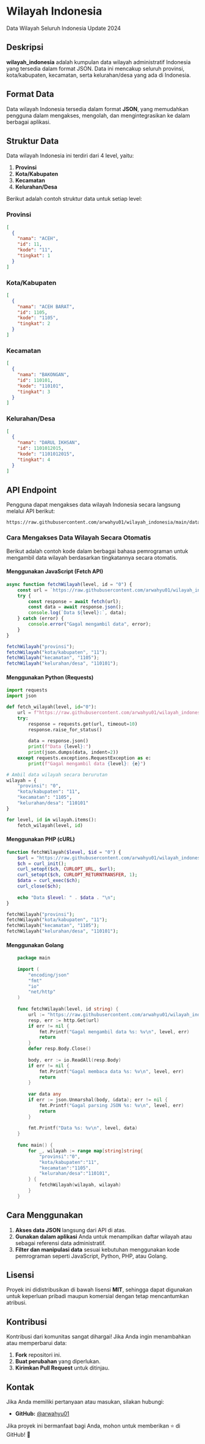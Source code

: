 # Wilayah Indonesia

Data Wilayah Seluruh Indonesia Update 2024

## Deskripsi

**wilayah_indonesia** adalah kumpulan data wilayah administratif Indonesia yang tersedia dalam format JSON. Data ini mencakup seluruh provinsi, kota/kabupaten, kecamatan, serta kelurahan/desa yang ada di Indonesia.

## Format Data

Data wilayah Indonesia tersedia dalam format **JSON**, yang memudahkan pengguna dalam mengakses, mengolah, dan mengintegrasikan ke dalam berbagai aplikasi.

## Struktur Data

Data wilayah Indonesia ini terdiri dari 4 level, yaitu:

1. **Provinsi**
2. **Kota/Kabupaten**
3. **Kecamatan**
4. **Kelurahan/Desa**

Berikut adalah contoh struktur data untuk setiap level:

### Provinsi

```json
[
  {
    "nama": "ACEH",
    "id": 11,
    "kode": "11",
    "tingkat": 1
  }
]
```

### Kota/Kabupaten

```json
[
  {
    "nama": "ACEH BARAT",
    "id": 1105,
    "kode": "1105",
    "tingkat": 2
  }
]
```

### Kecamatan

```json
[
  {
    "nama": "BAKONGAN",
    "id": 110101,
    "kode": "110101",
    "tingkat": 3
  }
]
```

### Kelurahan/Desa

```json
[
  {
    "nama": "DARUL IKHSAN",
    "id": 1101012015,
    "kode": "1101012015",
    "tingkat": 4
  }
]
```

## API Endpoint

Pengguna dapat mengakses data wilayah Indonesia secara langsung melalui API berikut:

```
https://raw.githubusercontent.com/arwahyu01/wilayah_indonesia/main/data/
```

### Cara Mengakses Data Wilayah Secara Otomatis

Berikut adalah contoh kode dalam berbagai bahasa pemrograman untuk mengambil data wilayah berdasarkan tingkatannya secara otomatis.

#### Menggunakan JavaScript (Fetch API)

```js
async function fetchWilayah(level, id = "0") {
    const url = `https://raw.githubusercontent.com/arwahyu01/wilayah_indonesia/main/data/${id}.json`;
    try {
        const response = await fetch(url);
        const data = await response.json();
        console.log(`Data ${level}:`, data);
    } catch (error) {
        console.error("Gagal mengambil data", error);
    }
}

fetchWilayah("provinsi");
fetchWilayah("kota/kabupaten", "11");
fetchWilayah("kecamatan", "1105");
fetchWilayah("kelurahan/desa", "110101");
```

#### Menggunakan Python (Requests)

```python
import requests
import json

def fetch_wilayah(level, id="0"):
    url = f"https://raw.githubusercontent.com/arwahyu01/wilayah_indonesia/main/data/{id}.json"
    try:
        response = requests.get(url, timeout=10) 
        response.raise_for_status()
        
        data = response.json()
        print(f"Data {level}:")
        print(json.dumps(data, indent=2))
    except requests.exceptions.RequestException as e:
        print(f"Gagal mengambil data {level}: {e}")

# Ambil data wilayah secara berurutan
wilayah = {
    "provinsi": "0",
    "kota/kabupaten": "11",
    "kecamatan": "1105",
    "kelurahan/desa": "110101"
}

for level, id in wilayah.items():
    fetch_wilayah(level, id)

```

#### Menggunakan PHP (cURL)

```php
function fetchWilayah($level, $id = "0") {
    $url = "https://raw.githubusercontent.com/arwahyu01/wilayah_indonesia/main/data/" . $id . ".json";
    $ch = curl_init();
    curl_setopt($ch, CURLOPT_URL, $url);
    curl_setopt($ch, CURLOPT_RETURNTRANSFER, 1);
    $data = curl_exec($ch);
    curl_close($ch);
    
    echo "Data $level: " . $data . "\n";
}

fetchWilayah("provinsi");
fetchWilayah("kota/kabupaten", "11");
fetchWilayah("kecamatan", "1105");
fetchWilayah("kelurahan/desa", "110101");
```

#### Menggunakan Golang

```go
    package main
    
    import (
        "encoding/json"
        "fmt"
        "io"
        "net/http"
    )
    
    func fetchWilayah(level, id string) {
        url := "https://raw.githubusercontent.com/arwahyu01/wilayah_indonesia/main/data/" + id + ".json"
        resp, err := http.Get(url)
        if err != nil {
            fmt.Printf("Gagal mengambil data %s: %v\n", level, err)
            return
        }
        defer resp.Body.Close()
    
        body, err := io.ReadAll(resp.Body)
        if err != nil {
            fmt.Printf("Gagal membaca data %s: %v\n", level, err)
            return
        }
    
        var data any
        if err := json.Unmarshal(body, &data); err != nil {
            fmt.Printf("Gagal parsing JSON %s: %v\n", level, err)
            return
        }
    
        fmt.Printf("Data %s: %v\n", level, data)
    }
    
    func main() {
        for _, wilayah := range map[string]string{
            "provinsi":"0",
            "kota/kabupaten":"11",
            "kecamatan":"1105",
            "kelurahan/desa":"110101",
        } {
            fetchWilayah(wilayah, wilayah)
        }
    }
```

## Cara Menggunakan

1. **Akses data JSON** langsung dari API di atas.
2. **Gunakan dalam aplikasi** Anda untuk menampilkan daftar wilayah atau sebagai referensi data administratif.
3. **Filter dan manipulasi data** sesuai kebutuhan menggunakan kode pemrograman seperti JavaScript, Python, PHP, atau Golang.

## Lisensi

Proyek ini didistribusikan di bawah lisensi **MIT**, sehingga dapat digunakan untuk keperluan pribadi maupun komersial dengan tetap mencantumkan atribusi.

## Kontribusi

Kontribusi dari komunitas sangat dihargai! Jika Anda ingin menambahkan atau memperbarui data:

1. **Fork** repositori ini.
2. **Buat perubahan** yang diperlukan.
3. **Kirimkan Pull Request** untuk ditinjau.

## Kontak

Jika Anda memiliki pertanyaan atau masukan, silakan hubungi:

- **GitHub:** [@arwahyu01](https://github.com/arwahyu01)

Jika proyek ini bermanfaat bagi Anda, mohon untuk memberikan ⭐ di GitHub! 🚀

